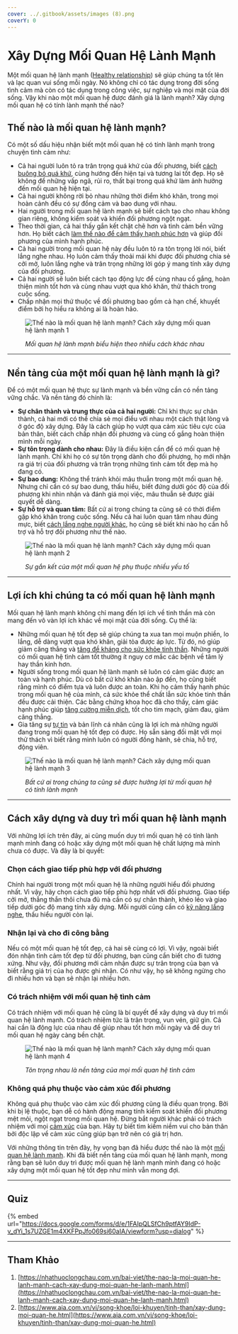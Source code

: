 ```yaml
---
cover: ../.gitbook/assets/images (8).png
coverY: 0
---
```


# Xây Dựng Mối Quan Hệ Lành Mạnh

Một mối quan hệ lành mạnh ([Healthy relationship](https://nhathuoclongchau.com.vn/bai-viet/healthy-relationship-la-gi-cach-de-nhan-biet-mot-healthy-relationship.html)) sẽ giúp chúng ta tốt lên và lạc quan vui sống mỗi ngày. Nó không chỉ có tác dụng trong đời sống tình cảm mà còn có tác dụng trong công việc, sự nghiệp và mọi mặt của đời sống. Vậy khi nào một mối quan hệ được đánh giá là lành mạnh? Xây dựng mối quan hệ có tính lành mạnh thế nào?

## Thế nào là mối quan hệ lành mạnh?

Có một số dấu hiệu nhận biết một mối quan hệ có tính lành mạnh trong chuyện tình cảm như:

* Cả hai người luôn tỏ ra trân trọng quá khứ của đối phương, biết [cách buông bỏ quá khứ](https://nhathuoclongchau.com.vn/bai-viet/nhung-cach-buong-bo-qua-khu-de-cham-soc-va-phat-trien-suc-khoe-tinh-than.html), cùng hướng đến hiện tại và tương lai tốt đẹp. Họ sẽ không để những vấp ngã, rủi ro, thất bại trong quá khứ làm ảnh hưởng đến mối quan hệ hiện tại.
* Cả hai người không rời bỏ nhau những thời điểm khó khăn, trong mọi hoàn cảnh đều có sự đồng cảm và bao dung với nhau.
* Hai người trong mối quan hệ lành mạnh sẽ biết cách tạo cho nhau không gian riêng, không kiểm soát và khiến đối phương ngột ngạt.
* Theo thời gian, cả hai thấy gắn kết chặt chẽ hơn và tình cảm bền vững hơn. Họ biết cách [làm thế nào để cảm thấy hạnh phúc hơn](https://nhathuoclongchau.com.vn/bai-viet/lam-the-nao-de-cam-thay-hanh-phuc-hon.html) và giúp đối phương của mình hạnh phúc.
* Cả hai người trong mối quan hệ này đều luôn tỏ ra tôn trọng lời nói, biết lắng nghe nhau. Họ luôn cảm thấy thoải mái khi được đối phương chia sẻ cởi mở, luôn lắng nghe và trân trọng những lời góp ý mang tính xây dựng của đối phương.
* Cả hai người sẽ luôn biết cách tạo động lực để cùng nhau cố gắng, hoàn thiện mình tốt hơn và cùng nhau vượt qua khó khăn, thử thách trong cuộc sống.
* Chấp nhận mọi thứ thuộc về đối phương bao gồm cả hạn chế, khuyết điểm bởi họ hiểu ra không ai là hoàn hảo.

<figure><img src="https://cdn.nhathuoclongchau.com.vn/unsafe/800x0/https://cms-prod.s3-sgn09.fptcloud.com/moi_quan_he_lanh_manh_1_da79edce80.jpg" alt="Thế nào là mối quan hệ lành mạnh? Cách xây dựng mối quan hệ lành mạnh 1"><figcaption><p><em>Mối quan hệ lành mạnh biểu hiện theo nhiều cách khác nhau</em></p></figcaption></figure>

***

## Nền tảng của một mối quan hệ lành mạnh là gì?

Để có một mối quan hệ thực sự lành mạnh và bền vững cần có nền tảng vững chắc. Và nền tảng đó chính là:

* **Sự chân thành và trung thực của cả hai người:** Chỉ khi thực sự chân thành, cả hai mới có thể chia sẻ mọi điều với nhau một cách thật lòng và ở góc độ xây dựng. Đây là cách giúp họ vượt qua cảm xúc tiêu cực của bản thân, biết cách chấp nhận đối phương và cùng cố gắng hoàn thiện mình mỗi ngày.
* **Sự tôn trọng dành cho nhau:** Đây là điều kiện cần để có mối quan hệ lành mạnh. Chỉ khi họ có sự tôn trọng dành cho đối phương, họ mới nhận ra giá trị của đối phương và trân trọng những tình cảm tốt đẹp mà họ đang có.
* **Sự bao dung:** Không thể tránh khỏi mâu thuẫn trong một mối quan hệ. Nhưng chỉ cần có sự bao dung, thấu hiểu, biết đứng dưới góc độ của đối phương khi nhìn nhận và đánh giá mọi việc, mâu thuẫn sẽ được giải quyết dễ dàng.
* **Sự hỗ trợ và quan tâm:** Bất cứ ai trong chúng ta cũng sẽ có thời điểm gặp khó khăn trong cuộc sống. Nếu cả hai luôn quan tâm nhau đúng mực, biết [cách lắng nghe người khác](https://nhathuoclongchau.com.vn/bai-viet/tam-quan-trong-cua-viec-hoc-cach-lang-nghe-nguoi-khac.html), họ cũng sẽ biết khi nào họ cần hỗ trợ và hỗ trợ đối phương như thế nào.

<figure><img src="https://cdn.nhathuoclongchau.com.vn/unsafe/800x0/https://cms-prod.s3-sgn09.fptcloud.com/moi_quan_he_lanh_manh_2_f02cd750f4.jpg" alt="Thế nào là mối quan hệ lành mạnh? Cách xây dựng mối quan hệ lành mạnh 2"><figcaption><p><em>Sự gắn kết của một mối quan hệ phụ thuộc nhiều yếu tố</em></p></figcaption></figure>

***

## Lợi ích khi chúng ta có mối quan hệ lành mạnh

Mối quan hệ lành mạnh không chỉ mang đến lợi ích về tinh thần mà còn mang đến vô vàn lợi ích khác về mọi mặt của đời sống. Cụ thể là:

* Những mối quan hệ tốt đẹp sẽ giúp chúng ta xua tan mọi muộn phiền, lo lắng, dễ dàng vượt qua khó khăn, giải tỏa được áp lực. Từ đó, nó giúp giảm căng thẳng và [tăng đề kháng cho sức khỏe tinh thần](https://nhathuoclongchau.com.vn/bai-viet/7-cach-tang-suc-de-khang-cho-suc-khoe-tinh-than-45994.html). Những người có mối quan hệ tình cảm tốt thường ít nguy cơ mắc các bệnh về tâm lý hay thần kinh hơn.
* Người sống trong mối quan hệ lành mạnh sẽ luôn có cảm giác được an toàn và hạnh phúc. Dù có bất cứ khó khăn nào ập đến, họ cũng biết rằng mình có điểm tựa và luôn được an toàn. Khi họ cảm thấy hạnh phúc trong mối quan hệ của mình, cả sức khỏe thể chất lẫn sức khỏe tinh thần đều được cải thiện. Các bằng chứng khoa học đã cho thấy, cảm giác hạnh phúc giúp [tăng cường miễn dịch](https://nhathuoclongchau.com.vn/bai-viet/thuoc-tang-cuong-he-mien-dich-la-gi-khi-nao-can-su-dung.html), tốt cho tim mạch, giảm đau, giảm căng thẳng.
* Gia tăng sự [tự tin](https://nhathuoclongchau.com.vn/bai-viet/tu-tin-la-gi-phan-biet-tu-tin-va-tu-tin-thai-qua.html) và bản lĩnh cá nhân cũng là lợi ích mà những người đang trong mối quan hệ tốt đẹp có được. Họ sẵn sàng đối mặt với mọi thử thách vì biết rằng mình luôn có người đồng hành, sẻ chia, hỗ trợ, động viên.

<figure><img src="https://cdn.nhathuoclongchau.com.vn/unsafe/800x0/https://cms-prod.s3-sgn09.fptcloud.com/moi_quan_he_lanh_manh_3_58b2520b9e.jpg" alt="Thế nào là mối quan hệ lành mạnh? Cách xây dựng mối quan hệ lành mạnh 3"><figcaption><p><em>Bất cứ ai trong chúng ta cũng sẽ được hưởng lợi từ mối quan hệ có tính lành mạnh</em></p></figcaption></figure>

***

## Cách xây dựng và duy trì mối quan hệ lành mạnh

Với những lợi ích trên đây, ai cũng muốn duy trì mối quan hệ có tính lành mạnh mình đang có hoặc xây dựng một mối quan hệ chất lượng mà mình chưa có được. Và đây là bí quyết:

### Chọn cách giao tiếp phù hợp với đối phương

Chính hai người trong một mối quan hệ là những người hiểu đối phương nhất. Vì vậy, hãy chọn cách giao tiếp phù hợp nhất với đối phương. Giao tiếp cởi mở, thẳng thắn thôi chưa đủ mà cần có sự chân thành, khéo léo và giao tiếp dưới góc độ mang tính xây dựng. Mỗi người cũng cần có [kỹ năng lắng nghe](https://nhathuoclongchau.com.vn/bai-viet/ky-nang-lang-nghe-va-cach-ren-luyen.html), thấu hiểu người còn lại.

### Nhận lại và cho đi công bằng

Nếu có một mối quan hệ tốt đẹp, cả hai sẽ cùng có lợi. Vì vậy, ngoài biết đón nhận tình cảm tốt đẹp từ đối phương, bạn cũng cần biết cho đi tương xứng. Như vậy, đối phương mới cảm nhận được sự trân trọng của bạn và biết rằng giá trị của họ được ghi nhận. Có như vậy, họ sẽ không ngừng cho đi nhiều hơn và bạn sẽ nhận lại nhiều hơn.

### Có trách nhiệm với mối quan hệ tình cảm

Có trách nhiệm với mối quan hệ cũng là bí quyết để xây dựng và duy trì mối quan hệ lành mạnh. Có trách nhiệm tức là trân trọng, vun vén, giữ gìn. Cả hai cần là động lực của nhau để giúp nhau tốt hơn mỗi ngày và để duy trì mối quan hệ ngày càng bền chặt.

<figure><img src="https://cdn.nhathuoclongchau.com.vn/unsafe/800x0/https://cms-prod.s3-sgn09.fptcloud.com/moi_quan_he_lanh_manh_4_e552000c4b.jpg" alt="Thế nào là mối quan hệ lành mạnh? Cách xây dựng mối quan hệ lành mạnh 4"><figcaption><p><em>Tôn trọng nhau là nền tảng của mọi mối quan hệ tình cảm</em></p></figcaption></figure>

### Không quá phụ thuộc vào cảm xúc đối phương

Không quá phụ thuộc vào cảm xúc đối phương cũng là điều quan trọng. Bởi khi bị lệ thuộc, bạn dễ có hành động mang tính kiểm soát khiến đối phương mệt mỏi, ngột ngạt trong mối quan hệ. Đừng bắt người khác phải có trách nhiệm với mọi [cảm xúc](https://nhathuoclongchau.com.vn/bai-viet/cam-xuc-la-gi-lam-gi-de-quan-ly-cam-xuc.html) của bạn. Hãy tự biết tìm kiếm niềm vui cho bản thân bởi độc lập về cảm xúc cũng giúp bạn trở nên có giá trị hơn.

Với những thông tin trên đây, hy vọng bạn đã hiểu được thế nào là một [mối quan hệ lành mạnh](https://nhathuoclongchau.com.vn/bai-viet/the-nao-la-moi-quan-he-lanh-manh-cach-xay-dung-moi-quan-he-lanh-manh.html). Khi đã biết nền tảng của mối quan hệ lành mạnh, mong rằng bạn sẽ luôn duy trì được mối quan hệ lành mạnh mình đang có hoặc xây dựng một mối quan hệ tốt đẹp như mình vẫn mong đợi.&#x20;

***

## Quiz

{% embed url="https://docs.google.com/forms/d/e/1FAIpQLSfCh9ptfAY9IdP-v_dYi_1s7UZGE1m4XKFPpJfo069si60aIA/viewform?usp=dialog" %}

***

## Tham Khảo

1. [https://nhathuoclongchau.com.vn/bai-viet/the-nao-la-moi-quan-he-lanh-manh-cach-xay-dung-moi-quan-he-lanh-manh.html](https://nhathuoclongchau.com.vn/bai-viet/the-nao-la-moi-quan-he-lanh-manh-cach-xay-dung-moi-quan-he-lanh-manh.html)
2. [https://www.aia.com.vn/vi/song-khoe/loi-khuyen/tinh-than/xay-dung-moi-quan-he.html](https://www.aia.com.vn/vi/song-khoe/loi-khuyen/tinh-than/xay-dung-moi-quan-he.html)
